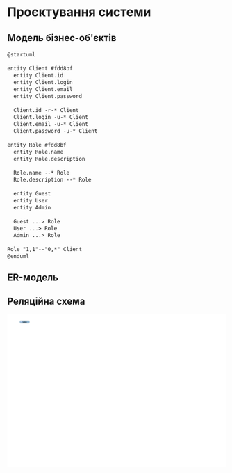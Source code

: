 # Проєктування системи

## Модель бізнес-об'єктів

```plantuml
@startuml

entity Client #fdd8bf
  entity Client.id
  entity Client.login
  entity Client.email
  entity Client.password

  Client.id -r-* Client
  Client.login -u-* Client
  Client.email -u-* Client
  Client.password -u-* Client

entity Role #fdd8bf
  entity Role.name
  entity Role.description

  Role.name --* Role
  Role.description --* Role

  entity Guest
  entity User
  entity Admin

  Guest ...> Role
  User ...> Role
  Admin ...> Role

Role "1,1"--"0,*" Client
@enduml
```

## ER-модель

## Реляційна схема

<center style="margin-top: 16px">
  <img alt="" src="./media/Relation.svg" />
</center>
